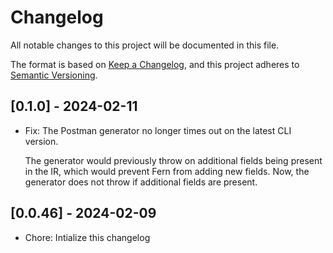 # Changelog

All notable changes to this project will be documented in this file.

The format is based on [Keep a Changelog](https://keepachangelog.com/en/1.0.0/),
and this project adheres to [Semantic Versioning](https://semver.org/spec/v2.0.0.html).

## [0.1.0] - 2024-02-11
- Fix: The Postman generator no longer times out on the latest CLI version. 
  
  The generator would previously throw on additional fields being present in the IR, which would prevent
  Fern from adding new fields. Now, the generator does not throw if additional fields are present.


## [0.0.46] - 2024-02-09

- Chore: Intialize this changelog